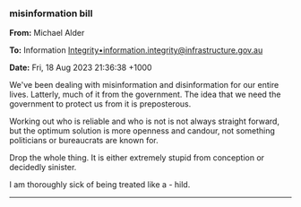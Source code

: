 ### misinformation bill

**From:** Michael Alder

**To:** Information [Integrity•<information.integrity@infrastructure.gov.au>](mailto:information.integrity@infrastructure.gov.au)

**Date:** Fri, 18 Aug 2023 21:36:38 +1000

We've been dealing with misinformation and disinformation for our entire lives. Latterly, much of it from the
government. The idea that we need the government to protect us from it is preposterous.

Working out who is reliable and who is not is not always straight forward, but the optimum solution is more openness
and candour, not something politicians or bureaucrats are known for.

Drop the whole thing. It is either extremely stupid from conception or decidedly sinister.

I am thoroughly sick of being treated like a                - hild.


-----

